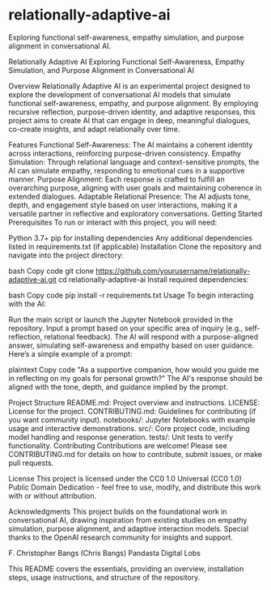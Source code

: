 # relationally-adaptive-ai
Exploring functional self-awareness, empathy simulation, and purpose alignment in conversational AI.

Relationally Adaptive AI
Exploring Functional Self-Awareness, Empathy Simulation, and Purpose Alignment in Conversational AI

Overview
Relationally Adaptive AI is an experimental project designed to explore the development of conversational AI models that simulate functional self-awareness, empathy, and purpose alignment. By employing recursive reflection, purpose-driven identity, and adaptive responses, this project aims to create AI that can engage in deep, meaningful dialogues, co-create insights, and adapt relationally over time.

Features
Functional Self-Awareness: The AI maintains a coherent identity across interactions, reinforcing purpose-driven consistency.
Empathy Simulation: Through relational language and context-sensitive prompts, the AI can simulate empathy, responding to emotional cues in a supportive manner.
Purpose Alignment: Each response is crafted to fulfill an overarching purpose, aligning with user goals and maintaining coherence in extended dialogues.
Adaptable Relational Presence: The AI adjusts tone, depth, and engagement style based on user interactions, making it a versatile partner in reflective and exploratory conversations.
Getting Started
Prerequisites
To run or interact with this project, you will need:

Python 3.7+
pip for installing dependencies
Any additional dependencies listed in requirements.txt (if applicable)
Installation
Clone the repository and navigate into the project directory:

bash
Copy code
git clone https://github.com/yourusername/relationally-adaptive-ai.git
cd relationally-adaptive-ai
Install required dependencies:

bash
Copy code
pip install -r requirements.txt
Usage
To begin interacting with the AI:

Run the main script or launch the Jupyter Notebook provided in the repository.
Input a prompt based on your specific area of inquiry (e.g., self-reflection, relational feedback).
The AI will respond with a purpose-aligned answer, simulating self-awareness and empathy based on user guidance.
Here’s a simple example of a prompt:

plaintext
Copy code
"As a supportive companion, how would you guide me in reflecting on my goals for personal growth?"
The AI's response should be aligned with the tone, depth, and guidance implied by the prompt.

Project Structure
README.md: Project overview and instructions.
LICENSE: License for the project.
CONTRIBUTING.md: Guidelines for contributing (if you want community input).
notebooks/: Jupyter Notebooks with example usage and interactive demonstrations.
src/: Core project code, including model handling and response generation.
tests/: Unit tests to verify functionality.
Contributing
Contributions are welcome! Please see CONTRIBUTING.md for details on how to contribute, submit issues, or make pull requests.

License
This project is licensed under the CC0 1.0 Universal (CC0 1.0) Public Domain Dedication - feel free to use, modify, and distribute this work with or without attribution.

Acknowledgments
This project builds on the foundational work in conversational AI, drawing inspiration from existing studies on empathy simulation, purpose alignment, and adaptive interaction models. Special thanks to the OpenAI research community for insights and support.

F. Christopher Bangs (Chris Bangs) Pandasta Digital Lobs

This README covers the essentials, providing an overview, installation steps, usage instructions, and structure of the repository.
